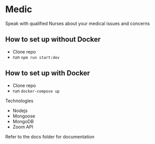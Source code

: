 # Medic
Speak with qualified Nurses about your medical issues and concerns

## How to set up without Docker
- Clone repo
- run `npm run start:dev`

## How to set up with Docker
- Clone repo
- run `docker-compose up`

Technologies
- Nodejs
- Mongoose
- MongoDB
- Zoom API

Refer to the docs folder for documentation
